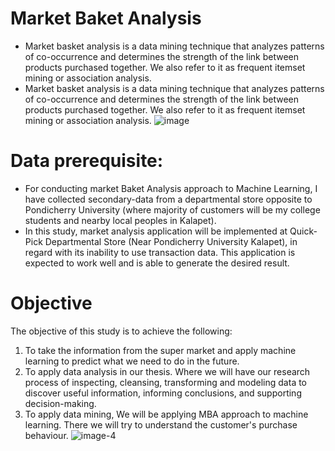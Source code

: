 # Market Baket Analysis
  * Market basket analysis is a data mining technique that analyzes patterns of co-occurrence and determines the strength of the link between products purchased together. We also refer to it as frequent itemset mining or association analysis.
  * Market basket analysis is a data mining technique that analyzes patterns of co-occurrence and determines the strength of the link between products purchased together. We also refer to it as frequent itemset mining or association analysis.
    ![image](https://github.com/dharanidaran-t/MarketBasketAnalysis/assets/173265740/58a29f48-52be-4b19-b4b1-e1f72a348066)


# Data prerequisite:
  * For conducting market Baket Analysis approach to Machine Learning, I have collected secondary-data from a departmental store opposite to Pondicherry University (where majority of customers will be my college students and nearby local peoples in Kalapet).
  * In this study, market analysis application will be implemented at Quick-Pick Departmental Store (Near Pondicherry University Kalapet), in regard with its inability to use transaction data. This application is expected to work well and is able to generate the desired result.

# Objective

The objective of this study is to achieve the following:

1. To take the information from the super market and apply machine learning to predict what we need to do in the future.
2. To apply data analysis in our thesis. Where we will have our research process of inspecting, cleansing, transforming and modeling data to discover useful information, informing conclusions, and supporting decision-making.
3. To apply data mining, We will be applying MBA approach to machine learning. There we will try to understand the customer's purchase behaviour.
![image-4](https://github.com/dharanidaran-t/MarketBasketAnalysis/assets/173265740/d8a53907-df5f-400f-acb7-377b2d581b9e)

